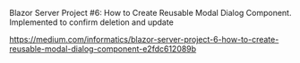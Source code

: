 Blazor Server Project #6: How to Create Reusable Modal Dialog Component.
Implemented to confirm deletion and update

https://medium.com/informatics/blazor-server-project-6-how-to-create-reusable-modal-dialog-component-e2fdc612089b
